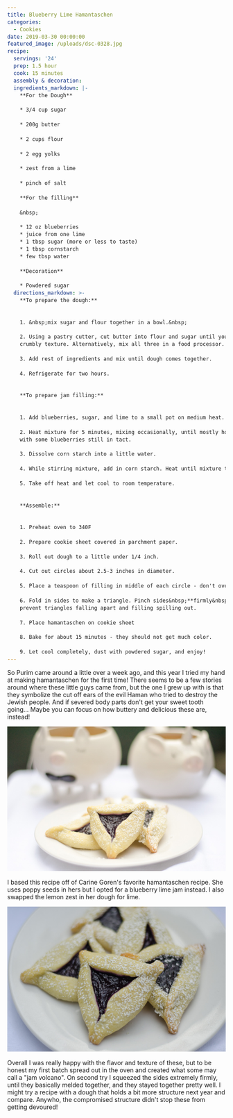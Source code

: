```yaml
---
title: Blueberry Lime Hamantaschen
categories:
  - Cookies
date: 2019-03-30 00:00:00
featured_image: /uploads/dsc-0328.jpg
recipe:
  servings: '24'
  prep: 1.5 hour
  cook: 15 minutes
  assembly & decoration:
  ingredients_markdown: |-
    **For the Dough**

    * 3/4 cup sugar

    * 200g butter

    * 2 cups flour

    * 2 egg yolks

    * zest from a lime

    * pinch of salt

    **For the filling**

    &nbsp;

    * 12 oz blueberries
    * juice from one lime
    * 1 tbsp sugar (more or less to taste)
    * 1 tbsp cornstarch
    * few tbsp water

    **Decoration**

    * Powdered sugar
  directions_markdown: >-
    **To prepare the dough:**


    1. &nbsp;mix sugar and flour together in a bowl.&nbsp;

    2. Using a pastry cutter, cut butter into flour and sugar until you get a
    crumbly texture. Alternatively, mix all three in a food processor.

    3. Add rest of ingredients and mix until dough comes together.

    4. Refrigerate for two hours.


    **To prepare jam filling:**


    1. Add blueberries, sugar, and lime to a small pot on medium heat.

    2. Heat mixture for 5 minutes, mixing occasionally, until mostly homogenous
    with some blueberries still in tact.

    3. Dissolve corn starch into a little water.

    4. While stirring mixture, add in corn starch. Heat until mixture thickens.

    5. Take off heat and let cool to room temperature.


    **Assemble:**


    1. Preheat oven to 340F

    2. Prepare cookie sheet covered in parchment paper.

    3. Roll out dough to a little under 1/4 inch.

    4. Cut out circles about 2.5-3 inches in diameter.

    5. Place a teaspoon of filling in middle of each circle - don't overfill!

    6. Fold in sides to make a triangle. Pinch sides&nbsp;**firmly&nbsp;**to
    prevent triangles falling apart and filling spilling out.

    7. Place hamantaschen on cookie sheet

    8. Bake for about 15 minutes - they should not get much color.

    9. Let cool completely, dust with powdered sugar, and enjoy!
---
```


So Purim came around a little over a week ago, and this year I tried my hand at making hamantaschen for the first time! There seems to be a few stories around where these little guys came from, but the one I grew up with is that they symbolize the cut off ears of the evil Haman who tried to destroy the Jewish people. And if severed body parts don't get your sweet tooth going… Maybe you can focus on how buttery and delicious these are, instead!

![](/uploads/dsc-0351.jpg)

I based this recipe off of Carine Goren's favorite hamantaschen recipe. She uses poppy seeds in hers but I opted for a blueberry lime jam instead. I also swapped the lemon zest in her dough for lime.

![](/uploads/dsc-0333.jpg)

Overall I was really happy with the flavor and texture of these, but to be honest my first batch spread out in the oven and created what some may call a "jam volcano". On second try I squeezed the sides extremely firmly, until they basically melded together, and they stayed together pretty well. I might try a recipe with a dough that holds a bit more structure next year and compare. Anywho, the compromised structure didn't stop these from getting devoured!
